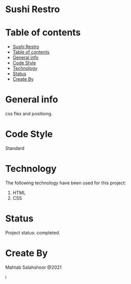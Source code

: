 # Sushi Restro
# Table of contents
- [Sushi Restro](#sushi-restro)
- [Table of contents](#table-of-contents)
- [General info](#general-info)
- [Code Style](#code-style)
- [Technology](#technology)
- [Status](#status)
- [Create By](#create-by)

# General info
css flex and positiong. 
# Code Style
Standard

# Technology
The following technology have been used for this project:
1. HTML
2. CSS

# Status
Project status: completed.
# Create By
Mahtab Salahshoor @2021

i[](Screen%20Shot%202021-12-02%20at%2011.09.00%20PM.png)
